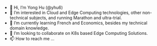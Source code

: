 - 👋 Hi, I’m Yong Hu (@yhu6)
- 👀 I’m interested in Cloud and Edge Computing technologies, other non-technical subjects, and running Marathon and ultra-trial. 
- 🌱 I’m currently learning French and Economics, besides my technical domain knowledge.
- 💞️ I’m looking to collaborate on K8s based Edge Computing Solutions.
- 📫 How to reach me ...

<!---
yhu6/yhu6 is a ✨ special ✨ repository because its `README.md` (this file) appears on your GitHub profile.
You can click the Preview link to take a look at your changes.
--->
